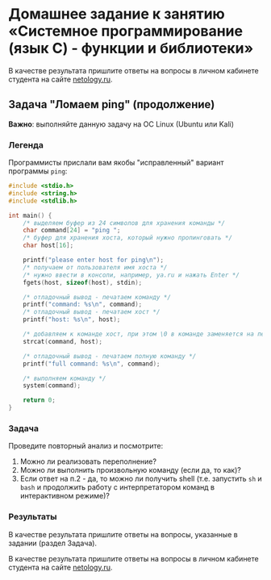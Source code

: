 # Домашнее задание к занятию «Системное программирование (язык C) - функции и библиотеки»

В качестве результата пришлите ответы на вопросы в личном кабинете студента на сайте [netology.ru](https://netology.ru).

## Задача "Ломаем ping" (продолжение)

**Важно**: выполняйте данную задачу на ОС Linux (Ubuntu или Kali)

### Легенда

Программисты прислали вам якобы "исправленный" вариант программы `ping`:
```c
#include <stdio.h>
#include <string.h>
#include <stdlib.h>

int main() {
    /* выделяем буфер из 24 символов для хранения команды */
    char command[24] = "ping ";
    /* буфер для хранения хоста, который нужно пропинговать */
    char host[16];

    printf("please enter host for ping\n");
    /* получаем от пользователя имя хоста */
    /* нужно ввести в консоли, например, ya.ru и нажать Enter */
    fgets(host, sizeof(host), stdin);

    /* отладочный вывод - печатаем команду */
    printf("command: %s\n", command);
    /* отладочный вывод - печатаем хост */
    printf("host: %s\n", host);

    /* добавляем к команде хост, при этом \0 в команде заменяется на первый символ из host */
    strcat(command, host);

    /* отладочный вывод - печатаем полную команду */
    printf("full command: %s\n", command);

    /* выполняем команду */
    system(command);

    return 0;
}
```

### Задача

Проведите повторный анализ и посмотрите:
1. Можно ли реализовать переполнение?
1. Можно ли выполнить произвольную команду (если да, то как)?
1. Если ответ на п.2 - да, то можно ли получить shell (т.е. запустить `sh` и `bash` и продолжить работу с интерпретатором команд в интерактивном режиме)?

### Результаты

В качестве результата пришлите ответы на вопросы, указанные в задании (раздел Задача).

В качестве результата пришлите ответы на вопросы в личном кабинете студента на сайте [netology.ru](https://netology.ru).
